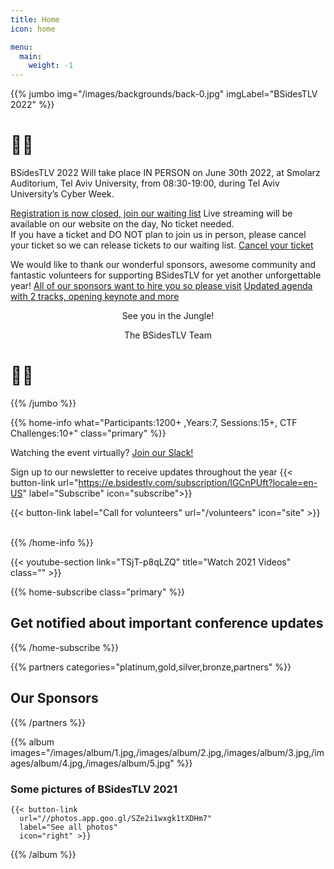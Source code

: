 ```yaml
---
title: Home
icon: home

menu:
  main:
    weight: -1
---
```


{{% jumbo img="/images/backgrounds/back-0.jpg" imgLabel="BSidesTLV 2022" %}}

<p align=center>

# 🌴🐯 

BSidesTLV 2022 Will take place IN PERSON on June 30th 2022,
at Smolarz Auditorium, Tel Aviv University,
from 08:30-19:00,
during Tel Aviv University’s Cyber Week.

[Registration is now closed, join our waiting list](https://bsidestlv.com/register/)
Live streaming will be available on our website on the day, No ticket needed.  
If you have a ticket and DO NOT plan to join us in person, please cancel your ticket so we can release tickets to our waiting list.
[Cancel your ticket](https://tickets.bsidestlv.com/bsidestlv/bsidestlv/)

We would like to thank our wonderful sponsors, awesome community and fantastic volunteers for supporting BSidesTLV for yet another unforgettable year!
[All of our sponsors want to hire you so please visit](https://bsidestlv.com/sponsors/) 
[Updated agenda with 2 tracks, opening keynote and more](https://bsidestlv.com/agenda/)

<p style="text-align: center;"> See you in the Jungle!

<p style="text-align: center;"> The BSidesTLV Team

# 🌴🦁

</p> 

{{% /jumbo %}}

{{% home-info what="Participants:1200+ ,Years:7, Sessions:15+, CTF Challenges:10+" class="primary" %}}


Watching the event virtually? [Join our Slack!](https://slack.bsidstlv.com)

Sign up to our newsletter to receive updates throughout the year
{{< button-link url="https://e.bsidestlv.com/subscription/lGCnPUft?locale=en-US" label="Subscribe" icon="subscribe">}}

<!--{{< button-link label="Register Here!" url="/register" icon="external" >}} -->
<!-- {{< button-link label="Call for speakers" url="https://cfp.bsidestlv.com" icon="cfp" >}} -->
<!--{{< button-link label="Call for sponsors" url="/sponsors" icon="alert" >}} -->
{{< button-link label="Call for volunteers" url="/volunteers" icon="site" >}}
&nbsp;
&nbsp;

{{% /home-info %}}

{{< youtube-section link="TSjT-p8qLZQ" title="Watch 2021 Videos" class="" >}}

{{% home-subscribe  class="primary" %}}

## Get notified about important conference updates

{{% /home-subscribe %}}

{{% partners categories="platinum,gold,silver,bronze,partners" %}}

## Our Sponsors

{{% /partners %}}

{{% album images="/images/album/1.jpg,/images/album/2.jpg,/images/album/3.jpg,/images/album/4.jpg,/images/album/5.jpg" %}}

### Some pictures of **BSidesTLV 2021**

    {{< button-link
      url="//photos.app.goo.gl/SZe2i1wxgk1tXDHm7"
      label="See all photos"
      icon="right" >}}

{{% /album  %}}
